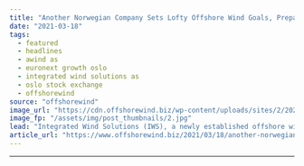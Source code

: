 ```yaml
---
title: "Another Norwegian Company Sets Lofty Offshore Wind Goals, Prepares for Oslo Stock Exchange"
date: "2021-03-18"
tags: 
  - featured
  - headlines
  - awind as
  - euronext growth oslo
  - integrated wind solutions as
  - oslo stock exchange
  - offshorewind
source: "offshorewind"
image_url: "https://cdn.offshorewind.biz/wp-content/uploads/sites/2/2021/03/18100014/Awind_Integrated-Wind-Solutions_CSOV.jpg"
image_fp: "/assets/img/post_thumbnails/2.jpg"
lead: "Integrated Wind Solutions (IWS), a newly established offshore wind service company currently wholly owned"
article_url: "https://www.offshorewind.biz/2021/03/18/another-norwegian-company-sets-lofty-offshore-wind-goals-prepares-for-oslo-stock-exchange/"
---
```


---
